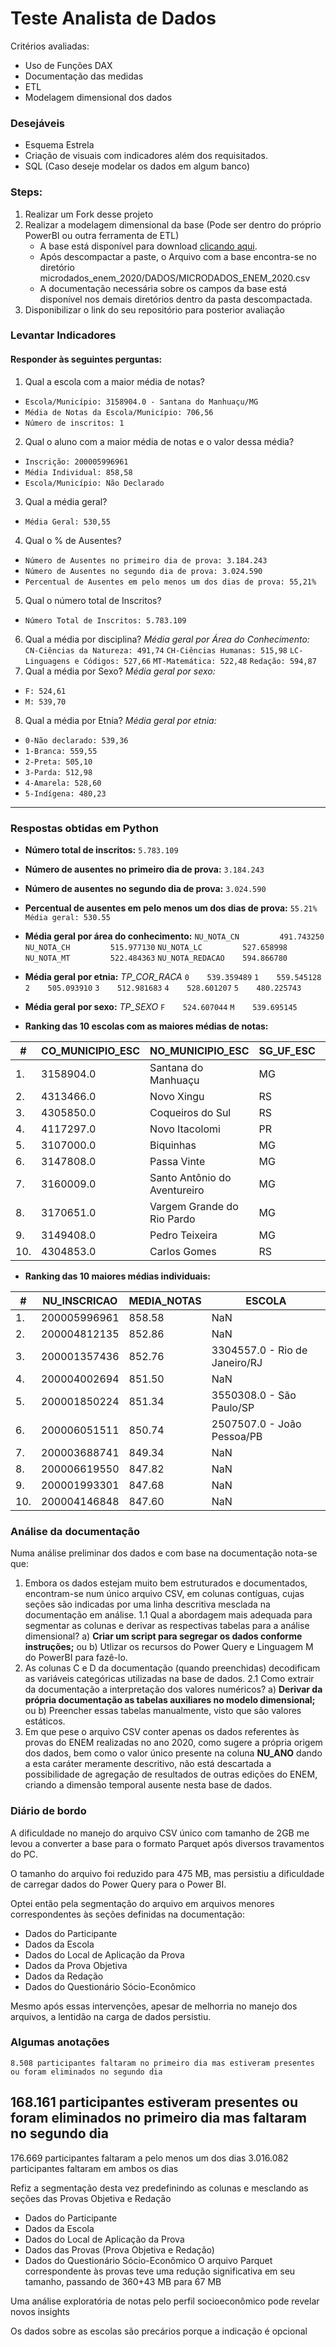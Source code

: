 # Teste Analista de Dados
Critérios avaliadas:
- Uso de Funções DAX
- Documentação das medidas
- ETL
- Modelagem dimensional dos dados

### Desejáveis
- Esquema Estrela
- Criação de visuais com indicadores além dos requisitados.
- SQL (Caso deseje modelar os dados em algum banco)


### Steps:

1. Realizar um Fork desse projeto
2. Realizar a modelagem dimensional da base (Pode ser dentro do próprio PowerBI ou outra ferramenta de ETL)
    - A base está disponível para download [clicando aqui](https://download.inep.gov.br/microdados/microdados_enem_2020.zip).
    - Após descompactar a paste, o Arquivo com a base encontra-se no diretório microdados_enem_2020/DADOS/MICRODADOS_ENEM_2020.csv
    - A documentação necessária sobre os campos da base está disponível nos demais diretórios dentro da pasta descompactada.
4. Disponibilizar o link do seu repositório para posterior avaliação


### Levantar Indicadores
#### Responder às seguintes perguntas:
1. Qual a escola com a maior média de notas?
- `Escola/Município: 3158904.0 - Santana do Manhuaçu/MG`
- `Média de Notas da Escola/Município: 706,56`
- `Número de inscritos: 1`
2. Qual o aluno com a maior média de notas e o valor dessa média?
- `Inscrição: 200005996961`
- `Média Individual: 858,58`
- `Escola/Município: Não Declarado`
3. Qual a média geral?
- `Média Geral: 530,55`
4. Qual o % de Ausentes?
- `Número de Ausentes no primeiro dia de prova: 3.184.243`
- `Número de Ausentes no segundo dia de prova: 3.024.590`
- `Percentual de Ausentes em pelo menos um dos dias de prova: 55,21%`
5. Qual o número total de Inscritos?
- `Número Total de Inscritos: 5.783.109`
6. Qual a média por disciplina?
*Média geral por Área do Conhecimento:*
`CN-Ciências da Natureza: 491,74`
`CH-Ciências Humanas: 515,98`
`LC-Linguagens e Códigos: 527,66`
`MT-Matemática: 522,48`
`Redação: 594,87`
7. Qual a média por Sexo?
*Média geral por sexo:*
- `F: 524,61`
- `M: 539,70`
8. Qual a média por Etnia?
*Média geral por etnia:*
- `0-Não declarado: 539,36`
- `1-Branca: 559,55`
- `2-Preta: 505,10`
- `3-Parda: 512,98`
- `4-Amarela: 528,60`
- `5-Indígena: 480,23`


---
### Respostas obtidas em Python
- **Número total de inscritos:** `5.783.109`
- **Número de ausentes no primeiro dia de prova:** `3.184.243`
- **Número de ausentes no segundo dia de prova:** `3.024.590`
- **Percentual de ausentes em pelo menos um dos dias de prova:** `55.21%`
`Média geral: 530.55`

- **Média geral por área do conhecimento:**
`NU_NOTA_CN         491.743250`
`NU_NOTA_CH         515.977130`
`NU_NOTA_LC         527.658998`
`NU_NOTA_MT         522.484363`
`NU_NOTA_REDACAO    594.866780`

- **Média geral por etnia:**
*TP_COR_RACA*
`0    539.359489`
`1    559.545128`
`2    505.093910`
`3    512.981683`
`4    528.601207`
`5    480.225743`

- **Média geral por sexo:**
*TP_SEXO*
`F    524.607044`
`M    539.695145`

- **Ranking das 10 escolas com as maiores médias de notas:**


| **#** | **CO_MUNICIPIO_ESC** | **NO_MUNICIPIO_ESC**         | **SG_UF_ESC** | **Média** | **Inscritos** |
|-------|----------------------|------------------------------|---------------|-----------|---------------|
| 1.    | 3158904.0            | Santana do Manhuaçu          | MG            |    706.56 |             1 |
| 2.    | 4313466.0            | Novo Xingu                   | RS            |    704.90 |             1 |
| 3.    | 4305850.0            | Coqueiros do Sul             | RS            |    693.52 |             1 |
| 4.    | 4117297.0            | Novo Itacolomi               | PR            |    692.70 |             1 |
| 5.    | 3107000.0            | Biquinhas                    | MG            |    685.64 |             1 |
| 6.    | 3147808.0            | Passa Vinte                  | MG            |    681.74 |             2 |
| 7.    | 3160009.0            | Santo Antônio do Aventureiro | MG            |    670.80 |             1 |
| 8.    | 3170651.0            | Vargem Grande do Rio Pardo   | MG            |    668.77 |             3 |
| 9.    | 3149408.0            | Pedro Teixeira               | MG            |    656.16 |             1 |
| 10.   | 4304853.0            | Carlos Gomes                 | RS            |    654.44 |             2 |


- **Ranking das 10 maiores médias individuais:**


| **#** | **NU_INSCRICAO** | **MEDIA_NOTAS** | **ESCOLA**                    |
|-------|------------------|-----------------|-------------------------------|
| 1.    | 200005996961     |  858.58         |                           NaN |
| 2.    | 200004812135     |  852.86         |                           NaN |
| 3.    | 200001357436     |  852.76         | 3304557.0 - Rio de Janeiro/RJ |
| 4.    | 200004002694     |  851.50         |                           NaN |
| 5.    | 200001850224     |  851.34         |      3550308.0 - São Paulo/SP |
| 6.    | 200006051511     |  850.74         |    2507507.0 - João Pessoa/PB |
| 7.    | 200003688741     |  849.34         |                           NaN |
| 8.    |200006619550      |  847.82         |                           NaN |
| 9.    | 200001993301     |  847.68         |                           NaN |
| 10.   | 200004146848     |  847.60         |                           NaN |


### Análise da documentação
Numa análise preliminar dos dados e com base na documentação nota-se que:
1. Embora os dados estejam muito bem estruturados e documentados, encontram-se num único arquivo CSV, em colunas contíguas, cujas seções são indicadas por uma linha descritiva mesclada na documentação em análise.
	1.1 Qual a abordagem mais adequada para segmentar as colunas e derivar as respectivas tabelas para a análise dimensional?
		a) **Criar um script para segregar os dados conforme instruções;** ou
		b) Utlizar os recursos do Power Query e Linguagem M do PowerBI para fazê-lo.
2. As colunas C e D da documentação (quando preenchidas) decodificam as variáveis categóricas utilizadas na base de dados.
	2.1 Como extrair da documentação a interpretação dos valores numéricos?
		a) **Derivar da própria documentação as tabelas auxiliares no modelo dimensional;** ou
		b) Preencher essas tabelas manualmente, visto que são valores estáticos.
3. Em que pese o arquivo CSV conter apenas os dados referentes às provas do ENEM realizadas no ano 2020, como sugere a própria origem dos dados, bem como o valor único presente na coluna **NU_ANO** dando a esta caráter meramente descritivo, não está descartada a possibilidade de agregação de resultados de outras edições do ENEM, criando a dimensão temporal ausente nesta base de dados.


### Diário de bordo
A dificuldade no manejo do arquivo CSV único com tamanho de 2GB me levou a converter a base para o formato Parquet após diversos travamentos do PC.

O tamanho do arquivo foi reduzido para 475 MB, mas persistiu a dificuldade de carregar dados do Power Query para o Power BI.

Optei então pela segmentação do arquivo em arquivos menores correspondentes às seções definidas na documentação:
- Dados do Participante
- Dados da Escola
- Dados do Local de Aplicação da Prova
- Dados da Prova Objetiva
- Dados da Redação
- Dados do Questionário Sócio-Econômico

Mesmo após essas intervenções, apesar de melhorria no manejo dos arquivos, a lentidão na carga de dados persistiu.


### Algumas anotações
    8.508 participantes faltaram no primeiro dia mas estiveram presentes ou foram eliminados no segundo dia
  168.161 participantes estiveram presentes ou foram eliminados no primeiro dia mas faltaram no segundo dia
  -------
  176.669 participantes faltaram a pelo menos um dos dias
3.016.082 participantes faltaram em ambos os dias


Refiz a segmentação desta vez predefinindo as colunas e mesclando as seções das Provas Objetiva e Redação
- Dados do Participante
- Dados da Escola
- Dados do Local de Aplicação da Prova
- Dados das Provas (Prova Objetiva e Redação)
- Dados do Questionário Sócio-Econômico
O arquivo Parquet correspondente às provas teve uma redução significativa em seu tamanho, passando de 360+43 MB para 67 MB

Uma análise exploratória de notas pelo perfil socioeconômico pode revelar novos insights

Os dados sobre as escolas são precários porque a indicação é opcional